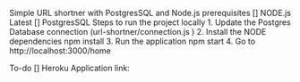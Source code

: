 Simple URL shortner with PostgresSQL and Node.js
prerequisites 
	[] NODE.js Latest
	[] PostgresSQL
Steps to run the project locally
	1. Update the Postgres Database connection (url-shortner/connection.js )
	2. Install the NODE dependencies 
		npm install
	3. Run the application
		npm start
	4. Go to http://localhost:3000/home

To-do
	[] Heroku Application link: 

